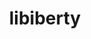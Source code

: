 ---
title: "libiberty"
layout: cache
categories: [package, develop-2024-06-16]
meta: {"versions": ["2.41"], "compilers": ["gcc@=11.4.0", "gcc@=9.4.0"], "oss": ["ubuntu20.04", "ubuntu22.04"], "platforms": ["linux"], "targets": ["neoverse_v1", "neoverse_v2", "ppc64le", "x86_64_v3"], "stacks": ["e4s", "e4s-neoverse-v2", "e4s-neoverse_v1", "e4s-power", "e4s-rocm-external", "root", "tutorial"], "num_specs": 4, "num_specs_by_stack": {"root": 4, "e4s-neoverse_v1": 1, "e4s-rocm-external": 1, "tutorial": 1, "e4s": 1, "e4s-neoverse-v2": 1, "e4s-power": 1}}
spec_details: [{"hash": "au5jkdr6yckv6fepof2rlcrvbveomm2l", "compiler": "gcc@=11.4.0", "versions": ["2.41"], "os": "ubuntu22.04", "platform": "linux", "target": "neoverse_v1", "variants": ["build_system=autotools", "+pic"], "stacks": ["root", "e4s-neoverse_v1"], "size": "-", "tarball": "https://binaries.spack.io/releases/develop-2024-06-16/build_cache/linux-ubuntu22.04-neoverse_v1/gcc-11.4.0/libiberty-2.41/linux-ubuntu22.04-neoverse_v1-gcc-11.4.0-libiberty-2.41-au5jkdr6yckv6fepof2rlcrvbveomm2l.spack"}, {"hash": "i5kmeuysdayzqrr45slytvdov6h7fpu2", "compiler": "gcc@=11.4.0", "versions": ["2.41"], "os": "ubuntu22.04", "platform": "linux", "target": "x86_64_v3", "variants": ["build_system=autotools", "+pic"], "stacks": ["e4s-rocm-external", "root", "tutorial", "e4s"], "size": "-", "tarball": "https://binaries.spack.io/releases/develop-2024-06-16/build_cache/linux-ubuntu22.04-x86_64_v3/gcc-11.4.0/libiberty-2.41/linux-ubuntu22.04-x86_64_v3-gcc-11.4.0-libiberty-2.41-i5kmeuysdayzqrr45slytvdov6h7fpu2.spack"}, {"hash": "liwa6ks4y4wjtij3loc7shylyvachni3", "compiler": "gcc@=11.4.0", "versions": ["2.41"], "os": "ubuntu22.04", "platform": "linux", "target": "neoverse_v2", "variants": ["build_system=autotools", "+pic"], "stacks": ["root", "e4s-neoverse-v2"], "size": "-", "tarball": "https://binaries.spack.io/releases/develop-2024-06-16/build_cache/linux-ubuntu22.04-neoverse_v2/gcc-11.4.0/libiberty-2.41/linux-ubuntu22.04-neoverse_v2-gcc-11.4.0-libiberty-2.41-liwa6ks4y4wjtij3loc7shylyvachni3.spack"}, {"hash": "c5vvr6s5xjhc2ydvimecmp3w62qety2i", "compiler": "gcc@=9.4.0", "versions": ["2.41"], "os": "ubuntu20.04", "platform": "linux", "target": "ppc64le", "variants": ["build_system=autotools", "+pic"], "stacks": ["root", "e4s-power"], "size": "-", "tarball": "https://binaries.spack.io/releases/develop-2024-06-16/build_cache/linux-ubuntu20.04-ppc64le/gcc-9.4.0/libiberty-2.41/linux-ubuntu20.04-ppc64le-gcc-9.4.0-libiberty-2.41-c5vvr6s5xjhc2ydvimecmp3w62qety2i.spack"}]
---